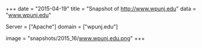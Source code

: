 
+++
date = "2015-04-19"
title = "Snapshot of http://www.wpunj.edu"
data = "www.wpunj.edu"

Server = ["Apache"]
domain = ["wpunj.edu"]

  image = "snapshots/2015_16/www.wpunj.edu.png"
+++
#
